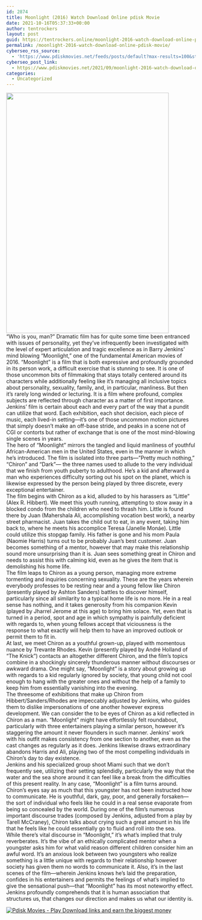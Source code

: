 ```yaml
---
id: 2874
title: Moonlight (2016) Watch Download Online pdisk Movie
date: 2021-10-16T05:37:33+00:00
author: tentrockers
layout: post
guid: https://tentrockers.online/moonlight-2016-watch-download-online-pdisk-movie/
permalink: /moonlight-2016-watch-download-online-pdisk-movie/
cyberseo_rss_source:
  - 'https://www.pdiskmovies.net/feeds/posts/default?max-results=100&start-index=701'
cyberseo_post_link:
  - https://www.pdiskmovies.net/2021/09/moonlight-2016-watch-download-online.html
categories:
  - Uncategorized
---
```

<div class="separator">
  <a href="https://1.bp.blogspot.com/-IZOsZxtwAv4/YTHP3KPpeDI/AAAAAAAAAmI/CeDV5bLUsL0AR4je8TIINtEMmmCb7u_VgCLcBGAsYHQ/s2048/Moonlight%2B%25282016%2529%2BWatch%2BDownload%2BOnline%2Bpdisk%2BMovie.jpg" imageanchor="1"><img loading="lazy" border="0" data-original-height="2048" data-original-width="1382" height="640" src="https://1.bp.blogspot.com/-IZOsZxtwAv4/YTHP3KPpeDI/AAAAAAAAAmI/CeDV5bLUsL0AR4je8TIINtEMmmCb7u_VgCLcBGAsYHQ/w432-h640/Moonlight%2B%25282016%2529%2BWatch%2BDownload%2BOnline%2Bpdisk%2BMovie.jpg" width="432" /></a>
</div>

<div>
  <div>
    <span>&#8220;Who is you, man?&#8221; Dramatic film has for quite some time been entranced with issues of personality, yet they&#8217;ve infrequently been investigated with the level of expert articulation and tragic excellence as in Barry Jenkins&#8217; mind blowing &#8220;Moonlight,&#8221; one of the fundamental American movies of 2016. &#8220;Moonlight&#8221; is a film that is both expressive and profoundly grounded in its person work, a difficult exercise that is stunning to see. It is one of those uncommon bits of filmmaking that stays totally centered around its characters while additionally feeling like it&#8217;s managing all inclusive topics about personality, sexuality, family, and, in particular, manliness. But then it&#8217;s rarely long winded or lecturing. It is a film where profound, complex subjects are reflected through character as a matter of first importance. Jenkins&#8217; film is certain about each and every part of the way that a pundit can utilize that word. Each exhibition, each shot decision, each piece of music, each lived-in setting—it&#8217;s one of those uncommon motion pictures that simply doesn&#8217;t make an off-base stride, and peaks in a scene not of CGI or contorts but rather of exchange that is one of the most mind-blowing single scenes in years.&nbsp;</span>
  </div>
  
  <div>
    <span>The hero of &#8220;Moonlight&#8221; mirrors the tangled and liquid manliness of youthful African-American men in the United States, even in the manner in which he&#8217;s introduced. The film is isolated into three parts—&#8221;Pretty much nothing,&#8221; &#8220;Chiron&#8221; and &#8220;Dark&#8221;— the three names used to allude to the very individual that we finish from youth puberty to adulthood. He&#8217;s a kid and afterward a man who experiences difficulty sorting out his spot on the planet, which is likewise expressed by the person being played by three discrete, every exceptional entertainer.&nbsp;</span>
  </div>
  
  <div>
    <span>The film begins with Chiron as a kid, alluded to by his harassers as &#8220;Little&#8221; (Alex R. Hibbert). We meet this youth running, attempting to stow away in a blocked condo from the children who need to thrash him. Little is found there by Juan (Mahershala Ali, accomplishing vocation best work), a nearby street pharmacist. Juan takes the child out to eat, in any event, taking him back to, where he meets his accomplice Teresa (Janelle Monáe). Little could utilize this stopgap family. His father is gone and his mom Paula (Naomie Harris) turns out to be probably Juan&#8217;s best customer. Juan becomes something of a mentor, however that may make this relationship sound more unsurprising than it is. Juan sees something great in Chiron and needs to assist this with calming kid, even as he gives the item that is demolishing his home life.&nbsp;</span>
  </div>
  
  <div>
    <span>The film leaps to Chiron as a young person, managing more extreme tormenting and inquiries concerning sexuality. These are the years wherein everybody professes to be resting near and a young fellow like Chiron (presently played by Ashton Sanders) battles to discover himself, particularly since all similarity to a typical home life is no more. He in a real sense has nothing, and it takes generosity from his companion Kevin (played by Jharrel Jerome at this age) to bring him solace. Yet, even that is turned in a period, spot and age in which sympathy is painfully deficient with regards to, when young fellows accept that viciousness is the response to what exactly will help them to have an improved outlook or permit them to fit in.&nbsp;</span>
  </div>
  
  <div>
    <span>At last, we meet Chiron as a youthful grown-up, played with momentous nuance by Trevante Rhodes. Kevin (presently played by André Holland of &#8220;The Knick&#8221;) contacts an altogether different Chiron, and the film&#8217;s topics combine in a shockingly sincerely thunderous manner without discourses or awkward drama. One might say, &#8220;Moonlight&#8221; is a story about growing up with regards to a kid regularly ignored by society, that young child not cool enough to hang with the greater ones and without the help of a family to keep him from essentially vanishing into the evening.&nbsp;</span>
  </div>
  
  <div>
    <span>The threesome of exhibitions that make up Chiron from Hibbert/Sanders/Rhodes are impeccably adjusted by Jenkins, who guides them to dislike impersonations of one another however express development. We can consider the to be eyes of Chiron as a kid reflected in Chiron as a man. &#8220;Moonlight&#8221; might have effortlessly felt roundabout, particularly with three entertainers playing a similar person, however it&#8217;s staggering the amount it never flounders in such manner. Jenkins&#8217; work with his outfit makes consistency from one section to another, even as the cast changes as regularly as it does. Jenkins likewise draws extraordinary abandons Harris and Ali, playing two of the most compelling individuals in Chiron&#8217;s day to day existence.&nbsp;</span>
  </div>
  
  <div>
    <span>Jenkins and his specialized group shoot Miami such that we don&#8217;t frequently see, utilizing their setting splendidly, particularly the way that the water and the sea shore around it can feel like a break from the difficulties of this present reality. In any case, &#8220;Moonlight&#8221; is a film turns around. Chiron&#8217;s eyes say as much that this youngster has not been instructed how to communicate. He is youthful, dark, gay, poor, and generally forsaken—the sort of individual who feels like he could in a real sense evaporate from being so concealed by the world. During one of the film&#8217;s numerous important discourse trades (composed by Jenkins, adjusted from a play by Tarell McCraney), Chiron talks about crying such a great amount in his life that he feels like he could essentially go to fluid and roll into the sea.&nbsp;</span>
  </div>
  
  <div>
    <span>While there&#8217;s vital discourse in &#8220;Moonlight,&#8221; it&#8217;s what&#8217;s implied that truly reverberates. It&#8217;s the vibe of an ethically complicated mentor when a youngster asks him for what valid reason different children consider him an awful word. It&#8217;s an anxious look between two youngsters who realize something is a little unique with regards to their relationship however society has given them no words to communicate it. Also, it&#8217;s in the last scenes of the film—wherein Jenkins knows he&#8217;s laid the preparation, confides in his entertainers and permits the feelings of what&#8217;s implied to give the sensational push—that &#8220;Moonlight&#8221; has its most noteworthy effect. Jenkins profoundly comprehends that it is human association that structures us, that changes our direction and makes us what our identity is.</span>
  </div>
</div>

[![](https://1.bp.blogspot.com/-KJZYdQTn3nw/YS8VdIdXMyI/AAAAAAAAaw4/BR8dsGkpxw0T8C_4G4ALfMA7cP79KN3kwCLcBGAsYHQ/w400-h58/play_download_buttuons-removebg-preview.png "Pdisk Movies - Play Download links and earn the biggest money")](https://kofilink.com/1/bnYyano1MDAwNTR0?dn=1)